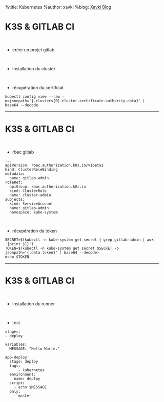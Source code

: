 %title: Kubernetes 
%author: xavki
%blog: [Xavki Blog](https://xavki.blog)


# K3S & GITLAB CI


<br>

* créer un projet gitlab

<br>

* installation du cluster

<br>

* récupération du certificat

```
kubectl config view --raw -o=jsonpath='{.clusters[0].cluster.certificate-authority-data}' | base64 --decode
```

-----------------------------------------------------------------------------


# K3S & GITLAB CI


<br>

* rbac gitlab

```
---
apiVersion: rbac.authorization.k8s.io/v1beta1
kind: ClusterRoleBinding
metadata:
  name: gitlab-admin
roleRef:
  apiGroup: rbac.authorization.k8s.io
  kind: ClusterRole
  name: cluster-admin
subjects:
- kind: ServiceAccount
  name: gitlab-admin
  namespace: kube-system
```

<br>

* récupération du token

```
SECRET=$(kubectl -n kube-system get secret | grep gitlab-admin | awk '{print $1}')
TOKEN=$(kubectl -n kube-system get secret $SECRET -o jsonpath='{.data.token}' | base64 --decode)
echo $TOKEN
```

-----------------------------------------------------------------------------


# K3S & GITLAB CI


<br>

* installation du runner

<br>

* test

```
stages:
- deploy

variables:
  MESSAGE: "Hello World."

app-deploy:
  stage: deploy
  tags:
      - kubernetes
  environment:
    name: deploy
  script:
    - echo $MESSAGE
  only:
    - master
```
